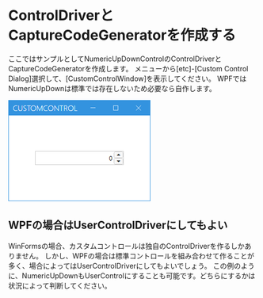# ControlDriverとCaptureCodeGeneratorを作成する

ここではサンプルとしてNumericUpDownControlのControlDriverとCaptureCodeGeneratorを作成します。
メニューから[etc]-[Custom Control Dialog]選択して、[CustomControlWindow]を表示してください。
WPFではNumericUpDownは標準では存在しないため必要なら自作します。

![ControlDriver.NumeriDropDownControl.png](../Img/ControlDriver.NumeriDropDownControl.png)

## WPFの場合はUserControlDriverにしてもよい

WinFormsの場合、カスタムコントロールは独自のControlDriverを作るしかありません。
しかし、WPFの場合は標準コントロールを組み合わせて作ることが多く、場合によってはUserControlDriverにしてもよいでしょう。
この例のように、NumericUpDownもUserControlにすることも可能です。どちらにするかは状況によって判断してください。
